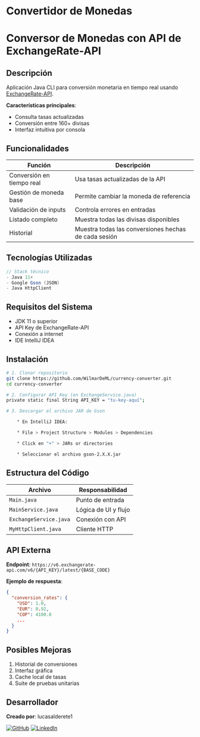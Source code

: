 # Convertidor de Monedas

# Conversor de Monedas con API de ExchangeRate-API

## Descripción
Aplicación Java CLI para conversión monetaria en tiempo real usando [ExchangeRate-API](https://www.exchangerate-api.com/).

**Características principales**:
- Consulta tasas actualizadas
- Conversión entre 160+ divisas
- Interfaz intuitiva por consola

## Funcionalidades
| Función | Descripción |
|---------|-------------|
| Conversión en tiempo real | Usa tasas actualizadas de la API |
| Gestión de moneda base | Permite cambiar la moneda de referencia |
| Validación de inputs | Controla errores en entradas |
| Listado completo | Muestra todas las divisas disponibles |
| Historial | Muestra todas las conversiones hechas de cada sesión |

## Tecnologías Utilizadas
```java
// Stack técnico
- Java 11+
- Google Gson (JSON)
- Java HttpClient
```

## Requisitos del Sistema
- JDK 11 o superior
- API Key de ExchangeRate-API
- Conexión a internet
- IDE IntelliJ IDEA

## Instalación
```bash
# 1. Clonar repositorio
git clone https://github.com/WilmarDeML/currency-converter.git
cd currency-converter

# 2. Configurar API Key (en ExchangeService.java)
private static final String API_KEY = "tu-key-aquí";

# 3. Descargar el archivo JAR de Gson

    ° En IntelliJ IDEA:

    ° File > Project Structure > Modules > Dependencies

    ° Click en "+" > JARs or directories

    ° Seleccionar el archivo gson-2.X.X.jar
```

## Estructura del Código
| Archivo | Responsabilidad |
|---------|-----------------|
| `Main.java` | Punto de entrada |
| `MainService.java` | Lógica de UI y flujo |
| `ExchangeService.java` | Conexión con API |
| `MyHttpClient.java` | Cliente HTTP |

## API Externa
**Endpoint**: `https://v6.exchangerate-api.com/v6/{API_KEY}/latest/{BASE_CODE}`

**Ejemplo de respuesta**:
```json
{
  "conversion_rates": {
    "USD": 1.0,
    "EUR": 0.92,
    "COP": 4100.0
    ...
  }
}
```

## Posibles Mejoras
1. Historial de conversiones
2. Interfaz gráfica
3. Cache local de tasas
4. Suite de pruebas unitarias

## Desarrollador

**Creado por**: lucasalderete1

[![GitHub](https://img.shields.io/badge/GitHub-Profile-blue?style=flat&logo=github)](https://github.com/lucasalderete1)
[![LinkedIn](https://img.shields.io/badge/LinkedIn-Profile-blue?style=flat&logo=linkedin)](https://www.linkedin.com/in/lucas-covi/)

